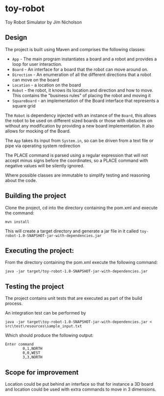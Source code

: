 # toy-robot
Toy Robot Simulator by Jim Nicholson

## Design
The project is built using Maven and comprises the following classes:

* `App` - The main program instantiates a board and a robot and provides a loop for user 
  interaction.
* `Board` - An interface for a board that the robot can move around on.
* `Direction` - An enumeration of all the different directions that a robot can move on 
  the board
* `Location` - a location on the board
* `Robot` - the robot, it knows its location and direction and how to move.  This contains 
  the "business rules" of placing the robot and moving it
* `SquareBoard` - an implementation of the Board interface that represents a square grid

The `Robot` is dependency injected with an instance of the `Board`, this allows the robot 
to be used on different sized boards or those with obstacles on without any modification by 
providing a new board implementation. It also allows for mocking of the Board.

The `App` takes its input from `System.in`, so can be driven from a text file or pipe via 
operating system redirection

The PLACE command is parsed using a regular expression that will not accept minus signs 
before the coordinates, so a PLACE command with negative values will be silently ignored.

Where possible classes are immutable to simplify testing and reasoning about the code.

## Building the project

Clone the project, cd into the directory containing the pom.xml and execute the command:

```
mvn install
```

This will create a target directory and generate a jar file in it called
`toy-robot-1.0-SNAPSHOT-jar-with-dependencies.jar`

## Executing the project:

From the directory containing the pom.xml execute the following command:

```
java -jar target/toy-robot-1.0-SNAPSHOT-jar-with-dependencies.jar
```

## Testing the project

The project contains unit tests that are executed as part of the build process.

An integration test can be performed by

```
java -jar target\toy-robot-1.0-SNAPSHOT-jar-with-dependencies.jar < src\test\resources\sample_input.txt
```

Which should produce the following output:

```
Enter command
        0,1,NORTH
        0,0,WEST
        3,3,NORTH
```

## Scope for improvement

Location could be put behind an interface so that for instance a 3D board and location 
could be used with extra commands to move in 3 dimensions.